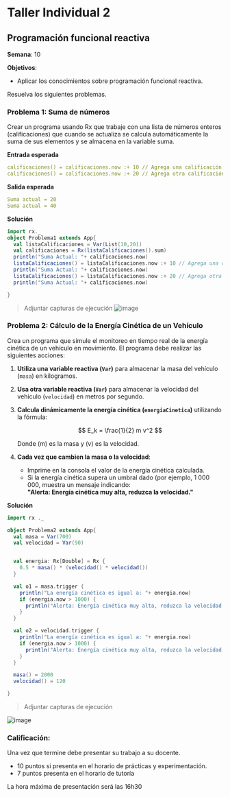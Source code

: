 # Taller Individual  2
## Programación funcional reactiva

**Semana**: 10

**Objetivos**:

- Aplicar los conocimientos sobre programación funcional reactiva.

Resuelva los siguientes problemas.

### Problema 1: Suma de números

Crear un programa usando Rx que trabaje con una lista de números enteros (calificaciones) que cuando se actualiza se calcula automáticamente la suma de sus elementos y se almacena en la variable suma.

**Entrada esperada**
```yaml
calificaciones() = calificaciones.now :+ 10 // Agrega una calificación
calificaciones() = calificaciones.now :+ 20 // Agrega otra calificación
```

**Salida esperada**
```yaml
Suma actual = 20
Suma actual = 40
```

**Solución**
```scala
import rx._
object Problema1 extends App{
  val listaCalificaciones = Var(List(10,20))
  val calificaciones = Rx(listaCalificaciones().sum)
  println("Suma Actual: "+ calificaciones.now)
  listaCalificaciones() = listaCalificaciones.now :+ 10 // Agrega una calificación
  println("Suma Actual: "+ calificaciones.now)
  listaCalificaciones() = listaCalificaciones.now :+ 20 // Agrega otra calificación
  println("Suma Actual: "+ calificaciones.now)

}

```

> Adjuntar capturas de ejecución
![image](https://github.com/user-attachments/assets/a2433116-820e-468a-97fe-566b6a31f89f)


### Problema 2: Cálculo de la Energía Cinética de un Vehículo

Crea un programa que simule el monitoreo en tiempo real de la energía cinética de un vehículo en movimiento. El programa debe realizar las siguientes acciones:

1. **Utiliza una variable reactiva (`Var`)** para almacenar la masa del vehículo (`masa`) en kilogramos.
2. **Usa otra variable reactiva (`Var`)** para almacenar la velocidad del vehículo (`velocidad`) en metros por segundo.
3. **Calcula dinámicamente la energía cinética (`energiaCinetica`)** utilizando la fórmula:

   $$
   E_k = \frac{1}{2} m v^2
   $$

   Donde \(m\) es la masa y \(v\) es la velocidad.

4. **Cada vez que cambien la masa o la velocidad**:
   - Imprime en la consola el valor de la energía cinética calculada.
   - Si la energía cinética supera un umbral dado (por ejemplo, 1 000 000, muestra un mensaje indicando:  
     **"Alerta: Energía cinética muy alta, reduzca la velocidad."**

**Solución**
```scala
import rx ._

object Problema2 extends App{
  val masa = Var(700)
  val velocidad = Var(90)


  val energia: Rx[Double] = Rx {
    0.5 * masa() * (velocidad() * velocidad())
  }

  val o1 = masa.trigger {
    println("La energía cinética es igual a: "+ energia.now)
    if (energia.now > 1000) {
      println("Alerta: Energía cinética muy alta, reduzca la velocidad.")
    }
  }

  val o2 = velocidad.trigger {
    println("La energía cinética es igual a: "+ energia.now)
    if (energia.now > 1000) {
      println("Alerta: Energía cinética muy alta, reduzca la velocidad.")
    }
  }

  masa() = 2000
  velocidad() = 120

}
```

> Adjuntar capturas de ejecución

![image](https://github.com/user-attachments/assets/c8ede8ee-a97e-4ee7-aa09-b0a82cd31a4f)


### Calificación:

Una vez que termine debe presentar su trabajo a su docente.

- 10 puntos si presenta en el horario de prácticas y experimentación.
- 7 puntos presenta en el horario de tutoría

La hora máxima de presentación será las 16h30

